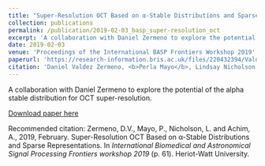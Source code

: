 ```yaml
---
title: "Super-Resolution OCT Based on α-Stable Distributions and Sparse Representations"
collection: publications
permalink: /publication/2019-02-03_basp_super-resolution_oct
excerpt: 'A collaboration with Daniel Zermeno to explore the potential of the alpha stable distribution for OCT super-resolution.'
date: 2019-02-03
venue: 'Proceedings of the International BASP Frontiers Workshop 2019'
paperurl: 'https://research-information.bris.ac.uk/files/220432394/Valdez18_BASP.pdf'
citation: 'Daniel Valdez Zermeno, <b>Perla Mayo</b>, Lindsay Nicholson, and Alin Achim, (2015). &quot;Super-Resolution OCT Based on α-Stable Distributions and Sparse Representations.&quot; <i>International Biomedical and Astronomical Signal Processing Frontiers workshop</i>.'
---
```

A collaboration with Daniel Zermeno to explore the potential of the alpha stable distribution for OCT super-resolution.

[Download paper here](https://research-information.bris.ac.uk/files/220432394/Valdez18_BASP.pdf)

Recommended citation: Zermeno, D.V., Mayo, P., Nicholson, L. and Achim, A., 2019, February. 
Super-Resolution OCT Based on α-Stable Distributions and Sparse Representations. 
In <i>International Biomedical and Astronomical Signal Processing Frontiers workshop 2019 </i> 
(p. 61). Heriot-Watt University.